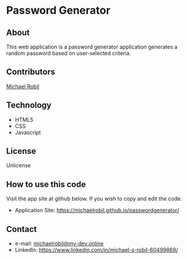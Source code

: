 # Password Generator

## About
This web application is a password generator application generates a random password based on user-selected criteria.

## Contributors
[Michael Robil](https://github.com/michaelrobil)

## Technology
- HTML5 
- CSS
- Javascript

## License
Unlicense

## How to use this code
Visit the app site at github below. If you wish to copy and edit the code.
- Application Site: https://michaelrobil.github.io/passwordgenerator/

## Contact

- e-mail: michaelrobil@my-dev.online
- LinkedIn: https://www.linkedin.com/in/michael-s-robil-60499869/
